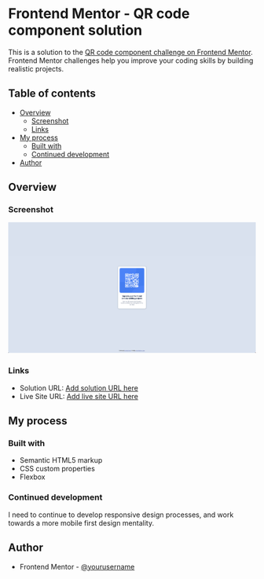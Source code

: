 # Frontend Mentor - QR code component solution

This is a solution to the [QR code component challenge on Frontend Mentor](https://www.frontendmentor.io/challenges/qr-code-component-iux_sIO_H). Frontend Mentor challenges help you improve your coding skills by building realistic projects.

## Table of contents

- [Overview](#overview)
  - [Screenshot](#screenshot)
  - [Links](#links)
- [My process](#my-process)
  - [Built with](#built-with)
  - [Continued development](#continued-development)
- [Author](#author)

## Overview

### Screenshot

![](./images/QR%20Challenge%20Screenshot.jpg)

### Links

- Solution URL: [Add solution URL here](https://github.com/AidanRJ1/Frontend-Mentor-QR)
- Live Site URL: [Add live site URL here](https://aidanrj1.github.io/Frontend-Mentor-QR/)

## My process

### Built with

- Semantic HTML5 markup
- CSS custom properties
- Flexbox

### Continued development

I need to continue to develop responsive design processes, and work towards a more mobile first design mentality.

## Author

- Frontend Mentor - [@yourusername](https://www.frontendmentor.io/profile/AidanRJ1)
